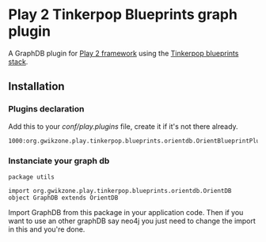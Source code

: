 # Play 2 Tinkerpop Blueprints graph plugin

A GraphDB plugin for [Play 2 framework](http://playframework.org/) using the
[Tinkerpop blueprints stack](https://github.com/tinkerpop/blueprints/wiki/).

## Installation

### Plugins declaration

Add this to your _conf/play.plugins_ file, create it if it's not there already.

    1000:org.gwikzone.play.tinkerpop.blueprints.orientdb.OrientBlueprintPlugin

### Instanciate your graph db

    package utils

    import org.gwikzone.play.tinkerpop.blueprints.orientdb.OrientDB
    object GraphDB extends OrientDB

Import GraphDB from this package in your application code. Then if you want to
use an other graphDB say neo4j you just need to change the import in this
and you're done.
